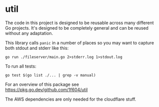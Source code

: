 # util

The code in this project is designed to be reusable across many different Go projects. It's designed to be completely general and can be reused without any adaptation.

This library calls `panic` in a number of places so you may want to capture both stdout and stderr like this:

```
go run ./fileserver/main.go 2>stderr.log 1>stdout.log
```

To run all tests:

```
go test $(go list ./... | grep -v manual)
```

For an overview of this package see https://pkg.go.dev/github.com/1f604/util

The AWS dependencies are only needed for the cloudflare stuff.
